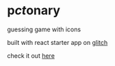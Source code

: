 # p<i>ct</i>onary
guessing game with icons

built with react starter app on [glitch](https://glitch.com) 

check it out [here](https://pictionary.glitch.me)
